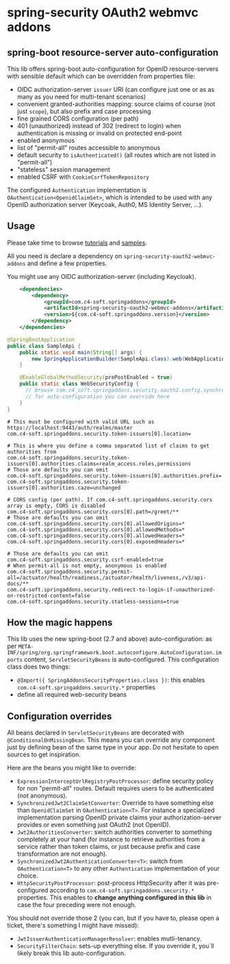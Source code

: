 # spring-security OAuth2 webmvc addons

## spring-boot resource-server auto-configuration

This lib offers spring-boot auto-configuration for OpenID resource-servers with sensible default which can be overridden from properties file:
- OIDC authorization-server `issuer` URI (can configure just one or as as many as you need for multi-tenant scenarios)
- convenient granted-authorities mapping: source claims of course (not just `scope`), but also prefix and case processing
- fine grained CORS configuration (per path)
- 401 (unauthorized) instead of 302 (redirect to login) when authentication is missing or invalid on protected end-point
- enabled anonymous
- list of "permit-all" routes accessible to anonymous
- default security to `isAuthenticated()` (all routes which are not listed in "permit-all")
- "stateless" session management
- enabled CSRF with `CookieCsrfTokenRepository`

The configured `Authentication` implementation is `OAuthentication<OpenidClaimSet>`, which is intended to be used with any OpenID authorization server (Keycoak, Auth0, MS Identity Server, ...).

## Usage

Please take time to browse [tutorials](https://github.com/ch4mpy/spring-addons/tree/master/samples/tutorials) and [samples](https://github.com/ch4mpy/spring-addons/tree/master/samples).

All you need is declare a dependency on `spring-security-oauth2-webmvc-addons` and define a few properties.

You might use any OIDC authorization-server (including Keycloak).

``` xml
    <dependencies>
        <dependency>
            <groupId>com.c4-soft.springaddons</groupId>
            <artifactId>spring-security-oauth2-webmvc-addons</artifactId>
            <version>${com.c4-soft.springaddons.version}</version>
        </dependency>
    </dependencies>
```
``` java
@SpringBootApplication
public class SampleApi {
	public static void main(String[] args) {
		new SpringApplicationBuilder(SampleApi.class).web(WebApplicationType.SERVLET).run(args);
	}

	@EnableGlobalMethodSecurity(prePostEnabled = true)
	public static class WebSecurityConfig {
	  // browse com.c4_soft.springaddons.security.oauth2.config.synchronised.ServletSecurityBeans
	  // for auto-configuration you can override here
	}
}
```
``` properties
# This must be configured with valid URL such as https://localhost:9443/auth/realms/master
com.c4-soft.springaddons.security.token-issuers[0].location=

# This is where you define a comma separated list of claims to get authorities from
com.c4-soft.springaddons.security.token-issuers[0].authorities.claims=realm_access.roles,permissions
# Those are defaults you can omit
com.c4-soft.springaddons.security.token-issuers[0].authorities.prefix=
com.c4-soft.springaddons.security.token-issuers[0].authorities.caze=unchanged

# CORS config (per path). If com.c4-soft.springaddons.security.cors array is empty, CORS is disabled
com.c4-soft.springaddons.security.cors[0].path=/greet/**
# Those are defaults you can omit
com.c4-soft.springaddons.security.cors[0].allowedOrigins=*
com.c4-soft.springaddons.security.cors[0].allowedMethods=*
com.c4-soft.springaddons.security.cors[0].allowedHeaders=*
com.c4-soft.springaddons.security.cors[0].exposedHeaders=*

# Those are defaults you can omit
com.c4-soft.springaddons.security.csrf-enabled=true
# When permit-all is not empty, anonymous is enabled
com.c4-soft.springaddons.security.permit-all=/actuator/health/readiness,/actuator/health/liveness,/v3/api-docs/**
com.c4-soft.springaddons.security.redirect-to-login-if-unauthorized-on-restricted-content=false
com.c4-soft.springaddons.security.statless-sessions=true
```

## How the magic happens
This lib uses the new spring-boot (2.7 and above) auto-configuration: as per `META-INF/spring/org.springframework.boot.autoconfigure.AutoConfiguration.imports` content, `ServletSecurityBeans` is auto-configured. This configuration class does two things:
- `@Import({ SpringAddonsSecurityProperties.class })`: this enables `com.c4-soft.springaddons.security.*` properties
- define all required web-security beans

## Configuration overrides
All beans declared in `ServletSecurityBeans` are decorated with `@ConditionalOnMissingBean`. This means you can override any component just by defining bean of the same type in your app. Do not hesitate to open sources to get inspiration.

Here are the beans you might like to override:
- `ExpressionInterceptUrlRegistryPostProcessor`: define security policy for non "permit-all" routes. Default requires users to be authenticated (not anonymous).
- `SynchronizedJwt2ClaimSetConverter`: Override to have something else than `OpenidClaimSet` in `OAuthentication<T>`. For instance a specialized implementation parsing OpenID private claims your authorization-server provides or even something just OAuth2 (not OpenID).
- `Jwt2AuthoritiesConverter`: switch authorities converter to something completely at your hand (for instance to retrieve authorities from a service rather than token claims, or just because prefix and case transformation are not enough).
- `SynchronizedJwt2AuthenticationConverter<T>`: switch from `OAuthentication<T>` to any other `Authentication` implementation of your choice.
- `HttpSecurityPostProcessor`: post-process HttpSecurity after it was pre-configured according to `com.c4-soft.springaddons.security.*` properties. This enables to **change anything configured in this lib** in case the four preceding were not enough.

You should not override those 2 (you can, but if you have to, please open a ticket, there's something I might have missed):
- `JwtIssuerAuthenticationManagerResolver`: enables mutli-tenancy.
- `SecurityFilterChain`: sets-up everything else. If you override it, you`ll likely break this lib auto-configuration.
